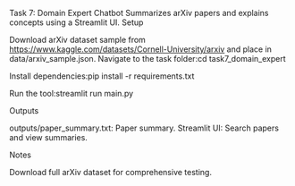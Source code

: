 Task 7: Domain Expert Chatbot
Summarizes arXiv papers and explains concepts using a Streamlit UI.
Setup

Download arXiv dataset sample from https://www.kaggle.com/datasets/Cornell-University/arxiv and place in data/arxiv_sample.json.
Navigate to the task folder:cd task7_domain_expert


Install dependencies:pip install -r requirements.txt


Run the tool:streamlit run main.py



Outputs

outputs/paper_summary.txt: Paper summary.
Streamlit UI: Search papers and view summaries.

Notes

Download full arXiv dataset for comprehensive testing.
